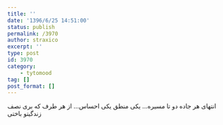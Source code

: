 ```yaml
---
title: ''
date: '1396/6/25 14:51:00'
status: publish
permalink: /3970
author: straxico
excerpt: ''
type: post
id: 3970
category:
    - tytomood
tag: []
post_format: []
---
```

انتهای هر جاده دو تا مسیره… یکی منطق یکی احساس… از هر طرف که بری نصف زندگیتو باختی